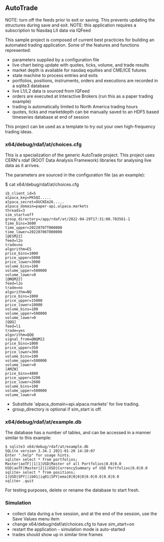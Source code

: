 ## AutoTrade

NOTE: turn off the feeds prior to exit or saving.  This prevents updating the structures during save and exit.
NOTE: this application requires a subscription to Nasdaq LII data via IQFeed

This sample project is composed of current best practicies for building an
automated trading application.  Some of the features and functions represented:

* parameters supplied by a configuration file
* live chart being update with quotes, ticks, volume, and trade results
* market depth is available for nasdaq equities and CME/ICE futures
* state machine to process entries and exits
* portfolios, positions, instruments, orders and executions are recorded in a sqlite3 database
* live L1/L2 data is sourced from IQFeed
* orders are executed at Interactive Brokers (run this as a paper trading example)
* trading is automatically limited to North America trading hours
* quotes, ticks and marketdepth can be manually saved to an HDF5 based timeseries database at end of session

This project can be used as a template to try out your own high-frequency trading ideas.

### x64/debug/rdaf/at/choices.cfg

This is a specialization of the generic AutoTrade project.  This project uses CERN's rdaf (ROOT Data Analysis Framework)
libraries for analysing live data as it arrives.

The parameters are sourced in the configuration file (as an example): 

$ cat x64/debug/rdaf/at/choices.cfg
```
ib_client_id=5
alpaca_key=PKSQI.....
alpaca_secret=OUCNIm26.....
alpaca_domain=paper-api.alpaca.markets
threads=3
sim_start=off
group_directory=/app/rdaf/at/2022-04-29T17:31:08.783561-1
time_bins=3600
time_upper=20220707T000000
time_lower=20220706T000000
[@ESM22]
feed=l2o
trade=no
algorithm=ES
price_bins=1000
price_upper=5000
price_lower=3000
volume_bins=100
volume_upper=500000
volume_lower=0
[@NQM22]
feed=l2o
trade=no
algorithm=NQ
price_bins=1000
price_upper=15000
price_lower=10000
volume_bins=100
volume_upper=500000
volume_lower=0
[QQQ]
feed=l1
trade=yes
algorithm=QQQ
signal_from=@NQM22
price_bins=1000
price_upper=350
price_lower=300
volume_bins=100
volume_upper=500000
volume_lower=0
[AMZN]
price_bins=4800
price_upper=3200
price_lower=2600
volume_bins=100
volume_upper=500000
volume_lower=0
```
* Substitute 'alpaca_domain=api.alpaca.markets' for live trading.
* group_directory is optional if sim_start is off.

### x64/debug/rdaf/at/example.db

The database has a number of tables, and can be accessed in a manner similar to this example:

```
$ sqlite3 x64/debug/rdaf/at/example.db
SQLite version 3.34.1 2021-01-20 14:10:07
Enter ".help" for usage hints.
sqlite> select * from portfolios;
Master|aoTF||1|1|USD|Master of all Portfolios|0.0|0.0
USD|aoTF|Master|2|1|USD|CurrencySummary of USD Portfolios|0.0|0.0
sqlite> select * from positions;
1|USD|SPY||ib01|iq01|SPY|ema|0|0|0|0|0.0|0.0|0.0|0.0
sqlite> .quit
```

For testing purposes, delete or rename the database to start fresh.

### Simulation

* collect data during a live session, and at the end of the session, use the Save Values menu item
* change x64/debug/rdaf/at/choices.cfg to have sim_start=on
* restart the application - simulation mode is auto-started
* trades should show up in similar time frames

